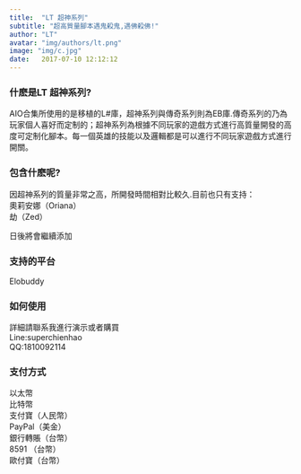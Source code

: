 ```yaml
---
title:  "LT 超神系列"
subtitle: "超高質量腳本遇鬼殺鬼,遇佛殺佛!"
author: "LT"
avatar: "img/authors/lt.png"
image: "img/c.jpg"
date:   2017-07-10 12:12:12
---
```


### 什麽是LT 超神系列?
AIO合集所使用的是移植的L#庫，超神系列與傳奇系列則為EB庫.傳奇系列的乃為玩家個人喜好而定制的；超神系列為根據不同玩家的遊戲方式進行高質量開發的高度可定制化腳本。每一個英雄的技能以及邏輯都是可以進行不同玩家遊戲方式進行開關。  

### 包含什麽呢?
因超神系列的質量非常之高，所開發時間相對比較久.目前也只有支持：  
奧莉安娜（Oriana）    
劫（Zed）    

日後將會繼續添加  

### 支持的平台
Elobuddy  

### 如何使用
詳細請聯系我進行演示或者購買    
Line:superchienhao    
QQ:1810092114    


### 支付方式
以太幣  
比特幣  
支付寶（人民幣）  
PayPal（美金）  
銀行轉賬（台幣）  
8591 （台幣）  
歐付寶（台幣）  
